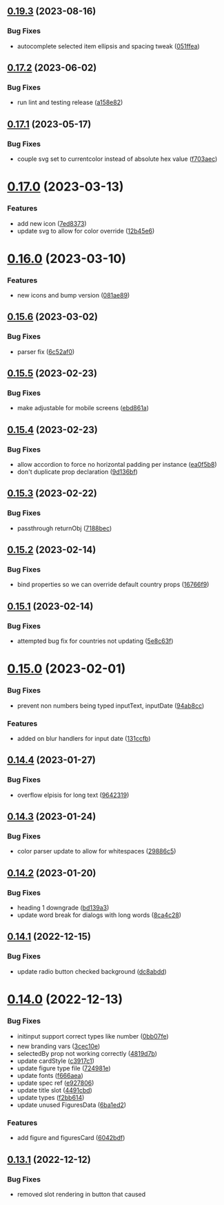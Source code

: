 ## [0.19.3](https://github.com/verteva/photon/compare/v0.19.2...v0.19.3) (2023-08-16)


### Bug Fixes

* autocomplete selected item ellipsis and spacing tweak ([051ffea](https://github.com/verteva/photon/commit/051ffea71e9a4ecc92ac408f2c36ff7ff7fdb418))

## [0.17.2](https://github.com/verteva/photon/compare/v0.17.1...v0.17.2) (2023-06-02)


### Bug Fixes

* run lint and testing release ([a158e82](https://github.com/verteva/photon/commit/a158e828ddeacc3ae6e7a70efbf43f1fd033aefd))

## [0.17.1](https://github.com/verteva/photon/compare/v0.17.0...v0.17.1) (2023-05-17)


### Bug Fixes

* couple svg set to currentcolor instead of absolute hex value ([f703aec](https://github.com/verteva/photon/commit/f703aec795dd85fc16ce8c49f2f9357cf79ac52f))

# [0.17.0](https://github.com/verteva/photon/compare/v0.16.0...v0.17.0) (2023-03-13)


### Features

* add new icon ([7ed8373](https://github.com/verteva/photon/commit/7ed83733c1b22f4d4f2ceaaa733931ce7194910a))
* update svg to allow for color override ([12b45e6](https://github.com/verteva/photon/commit/12b45e6ad4f38f8fbd240fc2e6fc75ca2fa8deba))

# [0.16.0](https://github.com/verteva/photon/compare/v0.15.6...v0.16.0) (2023-03-10)


### Features

* new icons and bump version ([081ae89](https://github.com/verteva/photon/commit/081ae89b3ea06c4fb5da5d4020dc67e656540703))

## [0.15.6](https://github.com/verteva/photon/compare/v0.15.5...v0.15.6) (2023-03-02)


### Bug Fixes

* parser fix ([6c52af0](https://github.com/verteva/photon/commit/6c52af0af4c96f48bdd35c8020bd0e15746bd793))

## [0.15.5](https://github.com/verteva/photon/compare/v0.15.4...v0.15.5) (2023-02-23)


### Bug Fixes

* make adjustable for mobile screens ([ebd861a](https://github.com/verteva/photon/commit/ebd861ac14bb95007f5b84d89cf6c0cf2abaf005))

## [0.15.4](https://github.com/verteva/photon/compare/v0.15.3...v0.15.4) (2023-02-23)


### Bug Fixes

* allow accordion to force no horizontal padding per instance ([ea0f5b8](https://github.com/verteva/photon/commit/ea0f5b8c7a5f752a43033f367044619bf21919d8))
* don't duplicate prop declaration ([9d136bf](https://github.com/verteva/photon/commit/9d136bf257e3499456d14d3f9b0318ca5940dca9))

## [0.15.3](https://github.com/verteva/photon/compare/v0.15.2...v0.15.3) (2023-02-22)


### Bug Fixes

* passthrough returnObj ([7188bec](https://github.com/verteva/photon/commit/7188becc222a49210fe6cbc93e2eb90423f1e6c4))

## [0.15.2](https://github.com/verteva/photon/compare/v0.15.1...v0.15.2) (2023-02-14)


### Bug Fixes

* bind properties so we can override default country props ([16766f9](https://github.com/verteva/photon/commit/16766f9e375a608b881e9ba452f757be7e395d8e))

## [0.15.1](https://github.com/verteva/photon/compare/v0.15.0...v0.15.1) (2023-02-14)


### Bug Fixes

* attempted bug fix for countries not updating ([5e8c63f](https://github.com/verteva/photon/commit/5e8c63f694ef5fb36eed924a3855357b76398406))

# [0.15.0](https://github.com/verteva/photon/compare/v0.14.4...v0.15.0) (2023-02-01)


### Bug Fixes

* prevent non numbers being typed inputText, inputDate ([94ab8cc](https://github.com/verteva/photon/commit/94ab8cc3d784494584a9828e5438d0d3f52326b3))


### Features

* added on blur handlers for input date ([131ccfb](https://github.com/verteva/photon/commit/131ccfbc2cd650f93cf856b5b5c26e01cd690c37))

## [0.14.4](https://github.com/verteva/photon/compare/v0.14.3...v0.14.4) (2023-01-27)


### Bug Fixes

* overflow elpisis for long text ([9642319](https://github.com/verteva/photon/commit/9642319718ad00cbe54479138a35520cf7466cfc))

## [0.14.3](https://github.com/verteva/photon/compare/v0.14.2...v0.14.3) (2023-01-24)


### Bug Fixes

* color parser update to allow for whitespaces ([29886c5](https://github.com/verteva/photon/commit/29886c509cb8794a04bf548bf637da94801b511a))

## [0.14.2](https://github.com/verteva/photon/compare/v0.14.1...v0.14.2) (2023-01-20)


### Bug Fixes

* heading 1 downgrade ([bd139a3](https://github.com/verteva/photon/commit/bd139a3d54697b5f99c60ee5b4df509f046abcd3))
* update word break for dialogs with long words ([8ca4c28](https://github.com/verteva/photon/commit/8ca4c2889b989fc1b77f4a8f663c364bea896402))

## [0.14.1](https://github.com/verteva/photon/compare/v0.14.0...v0.14.1) (2022-12-15)


### Bug Fixes

* update radio button checked background ([dc8abdd](https://github.com/verteva/photon/commit/dc8abdd2c497d4e61ec5b71a71eb87846191e352))

# [0.14.0](https://github.com/verteva/photon/compare/v0.13.1...v0.14.0) (2022-12-13)


### Bug Fixes

* initinput support correct types like number ([0bb07fe](https://github.com/verteva/photon/commit/0bb07fe59b90ecd3771eb41e6688ec8b4b050148))
* new branding vars ([3cec10e](https://github.com/verteva/photon/commit/3cec10eab4ef8a6bbdd8ba611040a671e7d5d96d))
* selectedBy prop not working correctly ([4819d7b](https://github.com/verteva/photon/commit/4819d7b348e992eb7ca892481da7de7d87f33168))
* update cardStyle ([c3917c1](https://github.com/verteva/photon/commit/c3917c1abbce5fff1e939d2f68af8d3e48e49e6b))
* update figure type file ([724981e](https://github.com/verteva/photon/commit/724981ea5cb83681f5b0ede7aee93e74f2527704))
* update fonts ([f666aea](https://github.com/verteva/photon/commit/f666aeadc46a152256fbfa55bfc344679e30d52f))
* update spec ref ([e927806](https://github.com/verteva/photon/commit/e927806b218f9572d5e5bc3572bf79d655d006b7))
* update title slot ([4491cbd](https://github.com/verteva/photon/commit/4491cbda6787dd2f241a93a24f19460d1ed85c37))
* update types ([f2bb614](https://github.com/verteva/photon/commit/f2bb61432a6c7f50224207f48f664595ea69a955))
* update unused FiguresData ([6ba1ed2](https://github.com/verteva/photon/commit/6ba1ed25f1d29663405cca9903afe6190a5d7ec3))


### Features

* add figure and figuresCard ([6042bdf](https://github.com/verteva/photon/commit/6042bdfc67961313b40e9f69306f54b2f3eae73e))

## [0.13.1](https://github.com/verteva/photon/compare/v0.13.0...v0.13.1) (2022-12-12)


### Bug Fixes

* removed slot rendering in button that caused <template> tags ([6329b2e](https://github.com/verteva/photon/commit/6329b2ecaeeb6b4ef593daaf027c0f770d773b95))

# [0.13.0](https://github.com/verteva/photon/compare/v0.12.0...v0.13.0) (2022-12-12)


### Bug Fixes

* move from rem to px ([73530d4](https://github.com/verteva/photon/commit/73530d408750ce9cafe8e7ee35c7e231031a6f62))
* unit tests ([7ae7539](https://github.com/verteva/photon/commit/7ae75398a39754ffb2ddd1f102337e6e29b5e01e))
* unit tests ([f35abf9](https://github.com/verteva/photon/commit/f35abf9ffceccf4122146c7b502fa35d51e6b83e))
* update medium from from using 'med -> md' ([b5e8edb](https://github.com/verteva/photon/commit/b5e8edbab6e2736a7ac8cd340bbadca28ec99264))
* wip CX-31 input text update ([73616cf](https://github.com/verteva/photon/commit/73616cf4b341280cd639585d98a03ab73c81cee3))


### Features

* skip link v2 ([1fa43c1](https://github.com/verteva/photon/commit/1fa43c10908924aede94960536f0d14b566322ed))
* skiplink v2 with adjustments ([cceef3e](https://github.com/verteva/photon/commit/cceef3e66a3e7965a7b29b23aad68d905cb0d67f))

# [0.12.0](https://github.com/verteva/photon/compare/v0.11.0...v0.12.0) (2022-12-05)


### Bug Fixes

* add info card photon v2 to export ob-web ([ca7fe0b](https://github.com/verteva/photon/commit/ca7fe0b4ae708b97a99f9300d8101cb0ffd1c23d))
* incorrect label variable props defined in atoms component ([dff030a](https://github.com/verteva/photon/commit/dff030ac8e448e38f7f5c5f3f9991746fd497ac4))
* re-arrange css values ([6004a42](https://github.com/verteva/photon/commit/6004a425aa3c0b3273c55530148acd3190d08250))
* update export names of list items ([d52af6b](https://github.com/verteva/photon/commit/d52af6b3d49b7c3cb7d21c1faf87d2d0d7ec2589))
* update indicator and position of dropdown ([a216f78](https://github.com/verteva/photon/commit/a216f786e7ec51cfdaf4359492e44dab32eb24eb))
* update input select found issues during integration ([0b61e01](https://github.com/verteva/photon/commit/0b61e018bbf964ea9a1a1b0ff27267b8e11ce8f9))


### Features

* brand gradient text photon v2 components ([e38ab89](https://github.com/verteva/photon/commit/e38ab8939e2f2f6bea404a6f698cf5d6f1d2eeaf))

# [0.11.0](https://github.com/verteva/photon/compare/v0.10.0...v0.11.0) (2022-11-30)


### Bug Fixes

* change to relative path ([b161593](https://github.com/verteva/photon/commit/b16159367dd8d6f7c5d2e8dcda9afec980e99c21))
* changed coverage provider ([e1ba3f3](https://github.com/verteva/photon/commit/e1ba3f3988725c45d3a6daa3ddf1bb9745101377))
* missing footer style and filter binding ([6e30ad1](https://github.com/verteva/photon/commit/6e30ad11e658ac1dfd129e0e7dac53dfc3a8cd48))
* move props outside ([c2d0aa3](https://github.com/verteva/photon/commit/c2d0aa3d4bb0443f829baade0cfba07a4102da3f))
* removed react deps ([6a235af](https://github.com/verteva/photon/commit/6a235af3e7dfc4d96715579b7d435f30cf7a7b3f))
* update name of component test ([3c35e1f](https://github.com/verteva/photon/commit/3c35e1f443a3468aaced291a4724f91330c1b954))


### Features

* accordion v2 component ([b9d9524](https://github.com/verteva/photon/commit/b9d9524fe43cc6b7e9c7d03d8d2391d61e87f2b4))
* content card v2 ([7d9712f](https://github.com/verteva/photon/commit/7d9712f4523f21026320e260d6fe186083d27522))
* info card photon version 2 component ([644cc17](https://github.com/verteva/photon/commit/644cc17b2a163c8216b11b7fbdb01f0cd9d3ca64))
* list items component photon V2 ([01ee3c1](https://github.com/verteva/photon/commit/01ee3c1536a61dc12896ad7811c2e3c1c23fe328))
* photon v2 input select integration ([a2c8f7b](https://github.com/verteva/photon/commit/a2c8f7b198d8ed88ed1a86dfa022fd962812adc5))

# [0.10.0](https://github.com/verteva/photon/compare/v0.9.0...v0.10.0) (2022-11-27)


### Bug Fixes

* additional props for autocomplete ([2c3f2c1](https://github.com/verteva/photon/commit/2c3f2c1f44e4a065545575fb0deab9d009617438))
* number input is now centered ([b54e50a](https://github.com/verteva/photon/commit/b54e50a88e7fdcc6b12baba7d260770953037952))
* prop import pr feedback ([4dbc2c7](https://github.com/verteva/photon/commit/4dbc2c7b49e2e969c7e0afa86c329a69206071d0))
* remove all ph classes ([cab9c53](https://github.com/verteva/photon/commit/cab9c53e4a4428789cfceec4046a8a41722a8a03))
* removed props export from backdrop ([dc699ba](https://github.com/verteva/photon/commit/dc699ba827767f032a2ac984cabd859d423a4769))
* update back-drop ref ([0147faa](https://github.com/verteva/photon/commit/0147faa8ac62f28fca495246dcad21e265032883))
* update dialog with backdrop and headline ([e6d6062](https://github.com/verteva/photon/commit/e6d60625179e40fc4e4f95f88a455f0a26b6e6a0))
* update dialog with cx-branding ([5467273](https://github.com/verteva/photon/commit/54672739a1f76d6619d66dd7862dc8ad05b5fd59))
* update spec and stories ([93b602b](https://github.com/verteva/photon/commit/93b602ba4d68debbe4020809f0f153d2f8a2f670))
* update spec of Dialog ([4283bb8](https://github.com/verteva/photon/commit/4283bb8f361e430bd88b58b2bd9b088fc827e78b))
* upgrade core-js from 3.25.5 to 3.26.0 ([7b47114](https://github.com/verteva/photon/commit/7b47114b1b62ba2f3b381974ef3e601a9ca4b867))


### Features

* add autocomplete component ([edb73ec](https://github.com/verteva/photon/commit/edb73ec580dc995871699ea5f006cf9d1cd8dff9))
* add autocomplete to photon v2 ([93e8023](https://github.com/verteva/photon/commit/93e8023d2f58bbe6330ed50ddec5d5ed44584e40))
* add P2Form to components v2 ([5b412c6](https://github.com/verteva/photon/commit/5b412c658116a15de3d78de61bc073f6cec1ed6f))
* breaking autocomplete components into sub stories ([7b9156f](https://github.com/verteva/photon/commit/7b9156f10f3fcdc135457ee55e0a7d07c7fe49e1))
* input phone component ([d4bf825](https://github.com/verteva/photon/commit/d4bf825c6bed850513d2ac5862fca2d8899a3c28))
* input phone v2 component ([261a6ee](https://github.com/verteva/photon/commit/261a6ee3c0a06374c264eca4bb63aae74e135864))

# [0.9.0](https://github.com/verteva/photon/compare/v0.8.1...v0.9.0) (2022-11-16)


### Bug Fixes

* button fixes ([686a395](https://github.com/verteva/photon/commit/686a395e0a5909830ab7faea2635cd7a9326e63e))


### Features

* early Dialog transition for button fixes ([94b3d4d](https://github.com/verteva/photon/commit/94b3d4d3d473360e3e885e3d6f60a1732590b16b))
* **PLAT-10:** input number update ([70e8a75](https://github.com/verteva/photon/commit/70e8a7523425ba2521b2587c2daf8bf3b40e1ed4))

## [0.8.1](https://github.com/verteva/photon/compare/v0.8.0...v0.8.1) (2022-11-15)


### Bug Fixes

* unable to select the radio button circle ([ad7efc7](https://github.com/verteva/photon/commit/ad7efc7b54827ffe74585ae715ae5dd073935ed2))

# [0.8.0](https://github.com/verteva/photon/compare/v0.7.0...v0.8.0) (2022-11-13)


### Bug Fixes

* input text component blur event added for ([77137bd](https://github.com/verteva/photon/commit/77137bd08f5bd8899c37c32b2bd7b62f1cda9419))


### Features

* add input date component ([fd3f6b2](https://github.com/verteva/photon/commit/fd3f6b20e6f886f7924de59b41e5611c5920a5d9))
* toggle component ([299078d](https://github.com/verteva/photon/commit/299078df77d90db32040c69b055078d2519d5582))

# [0.7.0](https://github.com/verteva/photon/compare/v0.6.1...v0.7.0) (2022-11-09)


### Bug Fixes

* select radio button full width ([cc272ad](https://github.com/verteva/photon/commit/cc272ad5d44de768e40a2f13b613a537ac00c7ed))


### Features

* add the MIT licence ([9b5db92](https://github.com/verteva/photon/commit/9b5db92f6b5cb78d9627bda8dc5cd2b6a0b3891f))
* input text component ([d636858](https://github.com/verteva/photon/commit/d6368587d88139ed8365844725f7d10fbaa13a66))
* message component v2 ([3b70a55](https://github.com/verteva/photon/commit/3b70a555fa807a033b8b62442564bf8befa422ab))
* toast component added ([eed4861](https://github.com/verteva/photon/commit/eed4861383738b336d85e61098c7b3087a209026))
* working in progress adding input text ([b0fbc66](https://github.com/verteva/photon/commit/b0fbc66d24422f074f1565be685e0e2d5e25e1bb))

## [0.6.1](https://github.com/verteva/photon/compare/v0.6.0...v0.6.1) (2022-11-04)


### Bug Fixes

* radio button missing name attribute binding ([a1400ff](https://github.com/verteva/photon/commit/a1400fffbbf48774d9d8b7741839edde8f19b678))

# [0.6.0](https://github.com/verteva/photon/compare/v0.5.1...v0.6.0) (2022-11-03)


### Bug Fixes

* can hide form control error. added input checkbox slot ([242d261](https://github.com/verteva/photon/commit/242d26137de2aa09bfddeae93d8e884baa2b3870))
* checkboxes fixed with styles ([9daf762](https://github.com/verteva/photon/commit/9daf76292cc1fc93b3ee633ecf7e10301039e490))


### Features

* add RadioButton and RadioButton components ([3c258d1](https://github.com/verteva/photon/commit/3c258d1af59e94e10599771e4c5d6e748ff9c104))
* adding css/replacing radio tailwind ([2916b1e](https://github.com/verteva/photon/commit/2916b1ecdf839bbd94457cdf187a6bd97ca11f0d))

## [0.5.1](https://github.com/verteva/photon/compare/v0.5.0...v0.5.1) (2022-10-31)


### Bug Fixes

* add focus to Dialog ([f2f8650](https://github.com/verteva/photon/commit/f2f8650e4470da87e011b04c7d2370d24fb23bae))
* node version in release pipeline ([7dc46ad](https://github.com/verteva/photon/commit/7dc46ad22b835250967364d1cc6f6a3b49d30e50))
* upgrade gsap from 3.11.1 to 3.11.2 ([148bf04](https://github.com/verteva/photon/commit/148bf0494cba7e2e2e606dbf80050427ba313dd5))
* upgrade gsap from 3.11.2 to 3.11.3 ([23b7ff8](https://github.com/verteva/photon/commit/23b7ff8c1bc2522d02ca9d171111c5801133bf46))

# [0.5.0](https://github.com/verteva/photon/compare/v0.4.2...v0.5.0) (2022-10-20)


### Bug Fixes

* added validators and improved type security ([8915916](https://github.com/verteva/photon/commit/89159166b6f3d6b3115c1d6118d5257f18ddb7ee))
* fixed all tests and updated folder structure for atomic components ([67f6a6a](https://github.com/verteva/photon/commit/67f6a6a13b419f120ae442bde25dd912214a769d))
* fixed imports for Molecules ([9131a6a](https://github.com/verteva/photon/commit/9131a6a25dc6f1db121de4f3f9a1cb60dd13a15c))
* style updates according to review ([e37ff20](https://github.com/verteva/photon/commit/e37ff20232cc847a06b2fe737c124857cb381136))
* updated color parser ([5e7146d](https://github.com/verteva/photon/commit/5e7146db614adbbe8c785328cd07e7667b0554d9))
* upgrade harp from 0.42.0 to 0.46.0 ([cd42795](https://github.com/verteva/photon/commit/cd427958f7f9667806d54c6992c865165c163079))
* upgrade vue-phone-number-input from 1.1.12 to 1.12.13 ([698102b](https://github.com/verteva/photon/commit/698102b3677794ebbc85957fdadd9bf601b2316a))


### Features

* added source file exclusion from parser ([17c560c](https://github.com/verteva/photon/commit/17c560c0e323d73e348a7f2c0d0cc18376a360a2))
* checkBox and checkboxgroup atoms added ([1ffa250](https://github.com/verteva/photon/commit/1ffa2502e22b8b224d1059b8001e32411b107903))
* checkbox fixed with new values ([0f65cda](https://github.com/verteva/photon/commit/0f65cdadb7daa4433f51b98008236cdfce54e69e))
* form atom for error message ([46c2824](https://github.com/verteva/photon/commit/46c282428f45ba745a2ae098c1b5e8f2215b8802))
* form atom for label ([dabdb01](https://github.com/verteva/photon/commit/dabdb010dd98ae31231d3daacf6d17ddbcd9bbd5))
* form control molecule ([633a98e](https://github.com/verteva/photon/commit/633a98e8ad4755dda23e06cce2a527c9919337eb))
* input message atom component ([dbe69c2](https://github.com/verteva/photon/commit/dbe69c2f4fa48749fba97c3e8b10b44dbcff2022))
* switching form controll to figma tokens ([f3f330e](https://github.com/verteva/photon/commit/f3f330ed91ddf6fd43d2417a73b3bd67e1866d88))

## [0.4.2](https://github.com/verteva/photon/compare/v0.4.1...v0.4.2) (2022-10-04)


### Bug Fixes

* added additional parser types and fixed shadow parser ([e45af43](https://github.com/verteva/photon/commit/e45af431979f5c5d16c4ffc1c2dac0018cd26a1a))
* added maths parser for numeric types ([021aa45](https://github.com/verteva/photon/commit/021aa4562f3d04a1af9227bf6521b9c60a93f770))
* updated math parser to return unparsable strings back ([8b0d85c](https://github.com/verteva/photon/commit/8b0d85c8bc9d762a9ba3816221d04d979925b602))
* upgrade core-js from 3.25.0 to 3.25.1 ([3fb1fbf](https://github.com/verteva/photon/commit/3fb1fbff616f2553df22bf9f3d6b252ce566b0df))
* upgrade harp from 0.41.0 to 0.42.0 ([b56c9c7](https://github.com/verteva/photon/commit/b56c9c757b23e1616962afdd919b5ba709724367))
* upgrade vue-phone-number-input from 1.1.10 to 1.1.12 ([d5c6bcb](https://github.com/verteva/photon/commit/d5c6bcb10e140709b65bc348d98fd1bc3b8bf2d9))

## [0.4.1](https://github.com/verteva/photon/compare/v0.4.0...v0.4.1) (2022-09-30)


### Bug Fixes

* added additional basic parser for unknown types as a catch all ([d979813](https://github.com/verteva/photon/commit/d979813a3b9824c03cd6e39a4f80355402e4ff78))

# [0.4.0](https://github.com/verteva/photon/compare/v0.3.2...v0.4.0) (2022-09-30)


### Bug Fixes

* upgrade @tailwindcss/postcss7-compat from 2.1.4 to 2.2.17 ([6e2f2dc](https://github.com/verteva/photon/commit/6e2f2dcb423876885656d74d8f45e0a3c9cdd85b))
* upgrade core-js from 3.14.0 to 3.25.0 ([adb4078](https://github.com/verteva/photon/commit/adb407814df1c4758bbdc0e1820fabbb6e0f3545))
* upgrade gsap from 3.11.0 to 3.11.1 ([a3a38d4](https://github.com/verteva/photon/commit/a3a38d4be74776119804c099ba42b50b5d4e82ce))
* upgrade gsap from 3.7.1 to 3.11.0 ([1505a6e](https://github.com/verteva/photon/commit/1505a6ed941808bc11b9cbb25ebe2025530e9c90))
* upgrade vue from 2.6.14 to 2.7.10 ([c982f74](https://github.com/verteva/photon/commit/c982f74ebbdbc4ddbf123584b12be58496a5ce29))
* upgrade vue-select from 3.12.2 to 3.20.0 ([c1610d5](https://github.com/verteva/photon/commit/c1610d5e3abc15f39fa949d9752eee51135d44c2))


### Features

* added build scripts for automation ([0c2b5d5](https://github.com/verteva/photon/commit/0c2b5d56c821d2d7b8b30f7c708cb8639bb7bb08))
* chameleon loading ([0035cd9](https://github.com/verteva/photon/commit/0035cd976f9d29c5dda252b800ef20c36f60e094))

## [0.3.2](https://github.com/verteva/photon/compare/v0.3.1...v0.3.2) (2022-09-20)


### Bug Fixes

* fixed build for storybook build ([dc68b15](https://github.com/verteva/photon/commit/dc68b15d0a14bb22a4dc685170328283e22ae996))
* use user token for release-pr so that actions run ([334006b](https://github.com/verteva/photon/commit/334006b175dbe9cbba9cb0e268ab08e809422f54))

## [0.3.1](https://github.com/verteva/photon/compare/v0.3.0...v0.3.1) (2022-09-16)


### Bug Fixes

* changed to git-pr for semantic release ([d7e10dd](https://github.com/verteva/photon/commit/d7e10dd4da8d2b8180ca17373cf88858265e8ca8))
* themelocation fix ([bcd14c4](https://github.com/verteva/photon/commit/bcd14c40dd5efba733986b952dfd66abecb08c9f))

# [0.3.0](https://github.com/verteva/photon/compare/v0.2.2...v0.3.0) (2022-09-16)


### Bug Fixes

* updated semantic release commit message ([e0717ae](https://github.com/verteva/photon/commit/e0717aeaa5ae5371fd708eb9aa981d5cc12231d4))


### Features

* semantic versioning ([f18fd53](https://github.com/verteva/photon/commit/f18fd5322860e8e990aee8ad7950151b3d531bf0))

## ---- End of manual changelogs ----

## [0.2.2] - 2022-03-13
### Fix
- Fix previous broken release

## [0.2.1] - 2022-03-13
### Fix
- Simplified the template parser for safari and added error handling.
### Add
- Added the Input component to v2
- Added the InputNumber component to v2
- Added the Label component to v2

## [0.2.0] - 2022-08-01
### Major update
- Introducing v2 components.
  - V2 button added.
  - V2 theming helper functions added
  - Theme switcher added inside storybook for v2 components.

## [0.1.655] - 2022-07-22
### Fix
- Fixed the `Accordion` component to allow the disabling of the box-shadows.
- Fixed the `InputBasicSelect` to always pop out the select dropdowns and append it to `<body />`.


## [0.1.654] - 2022-07-18
### Fix
- When `unstyled` is selected for the `Accordion` it no longer adds padding to the content. You can supply padding by adding it to the component you add into the default slot
- Added missing properties to the `InputBasicSelect` to allow it to only return a value if an object is provided as the item value.

## [0.1.653] - 2022-07-16
### Add
- Add new Input Basic Select component

## [0.1.652] - 2022-06-22
### Add
- Add Tab to an allowed keypress

## [0.1.651] - 2022-05-24
### Fix
- Add fix for input key code management (OK-3177)

## [0.1.650] - 2022-05-04
### Add
- Add a slot for the title

## [0.1.649] - 2022-05-02
### Add
- Add enterkey into isNumber() to return false

## [0.1.648] - 2022-04-28
### Add
- Add icon colours in accordions to be configured

## [0.1.647] - 2022-04-27
### Add
- Add configurable icon colour

## [0.1.646] - 2022-04-04
### Add
- Add disabled prop to phone input

## [0.1.645] - 2022-03-29
### Fixed
- Fixed icon name typo

## [0.1.644] - 2022-03-17
### Fixed
- Fixed InputPhone component innerValue

## [0.1.643] - 2022-03-16
### Add
- Add the Figures component

## [0.1.642] - 2022-03-14
### Add
- Add a delay user can configure to autoclose
- Improve alignment

## [0.1.641] - 2022-03-04
### Fix
- Fix RadioGroup button alignment

## [0.1.640] - 2022-02-24
## [0.1.639] - 2022-02-23
### Fix
- Autocomplete input field webkit-appearance for input field
## [0.1.638] - 2022-01-27

## [0.1.638] - 2022-01-27
### Fix
- Add simple flag to Autocomplete for back competibility

## [Unreleased]
## [0.1.637] - 2022-01-27
## [0.1.636] - 2022-01-24
### Fix
- Add selectedObj to Autocomplete

## [0.1.635] - 2022-01-13
### Fix
- InputPhone is have an extra empty label cause of conditional 

## [0.1.634] - 2022-01-12
### Add
- SideBar Component

## [0.1.633] - 2022-01-11
### Fix
- InfoCard remove red background of splitter

## [0.1.634] - 2021-12-21
### Fix
- Added Vuex to Toast Component
- Toast & Message unit tests

## [0.1.632] - 2022-01-07
### Fix
- InputText turn off autocomplete

## [0.1.631] - 2021-12-13
### Fix
- InputRadio reaction issues

## [0.1.630] - 2021-12-13
### Add
- Dialog Testing
- InfoCard unit testing
- BrandGradientText unit testing
- Dialog unit testing
- Add configurable border for InfoCard
- Radio buttons unit testing
- DateInput unit testing
- Add Rate component unit testing
- InputPhone unit testing
 
## [0.1.629] - 2021-11-30
### Add
- Checkbox unit testing

## [0.1.628] - 2021-11-29
### Fix
- Prevent default on input field to handle numbers
- Remove unused code in InputNumber component

## [0.1.627] - 2021-11-26
### Add
- Add ID suffix to Checkbox group to support multiple sets of checkbox groups

## [0.1.626] - 2021-11-26
### Add
- Add a noPadding and rounded property to Card

## [0.1.625] - 2021-11-26
### Add
- Prevent value change on number input field input-number component

## [0.1.624] - 2021-11-25
### Add
- fix duplicated icons in autocomplete address

## [0.1.623] - 2021-11-24
### Add
- Add a disabled flag for input text

## [0.1.622] - 2021-11-24
### Fix
- Fix CheckboxGroup being able to handle null v-model on init

## [0.1.621] - 2021-11-24
### Fix
- Fix CheckboxGroup component to use array for v-model

## [0.1.620] - 2021-11-24
### Add
- Add CheckboxGroup component

## [0.1.619] - 2021-11-23
### Add
- Add slot to p-message component

## [0.1.618] - 2021-11-22
### Fix
- Fix duplicated icons in autocomplete when selected

## [0.1.617] - 2021-11-18
### Add
- Radio buttons with icons 

## [0.1.616] - 2021-11-19
### fix
- font-family for inputPhone component

## [0.1.615] - 2021-11-18
### Add
- Add slot to the Dialog component for supplemental text

## [0.1.614] - 2021-11-17
### Add
- Add support for rich content on Radio label

## [0.1.613] - 2021-11-16
### Fix
- Reduce input error icon size

## [0.1.612] - 2021-11-09
### Fix
- Remove comma from icon index

## [0.1.611] - 2021-11-09
### Add
- Switch toggle component

## [0.1.610] - 2021-11-08
### Fix
- Radio button not working when selecting false value on init

## [0.1.609] - 2021-11-04
### Add
- Add support for rich content on Checkbox label

## [0.1.608] - 2021-11-03
### Add
- Add TimeoutGradient icon

## [0.1.607] - 2021-11-02
### Fix
- Added optional focus border style for Checkbox

## [0.1.606] - 2021-11-01
### Fix
- Radio buttons not working in Safari
- Scope checkbox postcss to component

## [0.1.605] - 2021-11-01
- Added new icons, DocTypeWord, DocTypePDF, CheckparticleGradient

## [0.1.604] - 2021-11-01
## [0.1.603] - 2021-11-01
- Added InProgressGradient icon

## [0.1.602] - 2021-10-29
## [0.1.601] - 2021-10-29
### Add
- Added Approval icon

## [0.1.600] - 2021-10-28
### Add
- Add switch toggle component
- Add ContentCard component
- Add Badge component
- Add Input number component

## [0.1.599] - 2021-10-26
### Add
- Fix Autocomplete magins

## [0.1.598] - 2021-10-21
### Add
- Add Play and Triangle icons
- Add eslint and prettier config

## [0.1.597] - 2021-10-21
### Add
- Add Progress Circular

## [0.1.596] - 2021-10-15
### Add
- Add Skeleton Loader

## [0.1.595] - 2021-10-14
### Fix
- Radio button reactivity fix

## [0.1.594] - 2021-10-14
### Fix
- Fix checkbox vertical aligment on firefox broweser

## [0.1.593] - 2021-10-13
### Fix
- Publish new version as p-from did not build previously

## [0.1.592] - 2021-10-12
- Add Form component
- Add enhancements to the radio button comp

## [0.1.591] - 2021-10-11
- Add radio buttons and fix for alignment in errors

## [0.1.590] - 2021-10-05
- Make phont input show a dark bg

## [0.1.589] - 2021-10-05
- Remove log

## [0.1.588] - 2021-10-05
- Add Input Phone Component

## [0.1.587] - 2021-10-05
- Fix InfoCard's colour and gradients


## [0.1.586] - 2021-10-01
## [0.1.585] - 2021-10-01
### Added
- New SVG for gradient backgrounds

## [0.1.583] - 2021-09-30
### Added
- Resolve Checkbox dark border and font size

## [0.1.582] - 2021-09-30
### Added
- Added BrandGradientText and InfoCard

## [0.1.581] - 2021-09-29
### Added
- Button component Safari enhancement
- Change input error display
- Added List/List item component

## [0.1.580] - 2021-09-27
### Added
- Remove Checkbox focus color, add cursor

## [0.1.579] - 2021-09-24
## [0.1.578] - 2021-09-24
### Added
- Added the Toast component

## [0.1.577] - 2021-09-22
### Added
- Added the Message component

## [0.1.576] - 2021-09-21
### Fix
- remove input text color on focus

## [0.1.575] - 2021-09-21
### Fix
- Update cross.svg to use currentColor

## [0.1.574] - 2021-09-17
### Added
- Allow Date input to support dark mode

## [0.1.573] - 2021-09-16
### Added
- Add Checkbox, Date input, updates to Autocomplete and InpuTtext

## [0.1.572] - 2021-09-10
### Added
- Hofix for label slot & prop in text input not displaying correctly

## [0.1.571] - 2021-09-10
### Added
- Add Autocomplte Filter control for different components

## [0.1.570] - 2021-09-09
### Added
- Fixing AddressAutocomplete filtered options and searching opacity

## [0.1.569] - 2021-09-08
### Added
- Give Accordion a footer slot

## [0.1.568] - 2021-09-08
### Added
- Hotfix for Button text with relative position

## [0.1.567] - 2021-09-07
## [0.1.566] - 2021-09-07
### Added
- Hotfix for Accordion initialised collapsed still having content tab-able

## [0.1.565] - 2021-09-07
### Added
- Added fix for Accordion heading only displaying sccoped slot

## [0.1.564] - 2021-09-03
### Added
- Adding error handler for text input

## [0.1.563] - 2021-09-01
### Added
- Adding stepped dragging functionality to the Slider

## [0.1.562] - 2021-09-01
### Added
- Fix for regression of missing padding around input

## [0.1.561] - 2021-09-01
### Added
- Fix for Accordion overflow being visible at start of expanding as oppose to the end

 ## [0.1.560] - 2021-08-31
### Added
- Added Dialog component
- Added Card component
- Added Slider component
- Misc enhancements addes to Accordion, AutoComplete, InputText

 ## [0.1.559] - 2021-08-13
### Added
- Add Autocomplete Component

## [0.1.558] - 2021-08-13
### Added
- Bugfix for button loader alignment

## [0.1.557] - 2021-08-12
### Added
- Adding fix for Icon color
- Fix for button text alignment

## [0.1.556] - 2021-08-12
### Added
- Adding more icons

## [0.1.555] - 2021-08-09
### Added
- Add Text Input component

## [0.1.554] - 2021-07-29
### Added
- Update Icon size property use in Accordion

## [0.1.553] - 2021-07-29
### Added
- Add full icon set from design
- Add more sizes

## [0.1.552] - 2021-07-27
### Added
- Expose Icon component for integration

## [0.1.551] - 2021-07-15
### Added
- Migrated Accordion to use optional v-model

## [0.1.550] - 2021-07-15
## [0.1.549] - 2021-07-15
## [0.1.548] - 2021-07-15
## [0.1.547] - 2021-07-15
### Added
- Fix regression issues with colours & npm publish noob mistakes

## [0.1.546] - 2021-07-15
### Added
- Fixes for Accordion not rendering collapsed content
- Switch animation to CSS transitions

## [0.1.545] - 2021-07-15
### Added
- Removing Accordion component after testing integration

## [0.1.544] - 2021-07-15
### Added
- Added Accordion component to test integration

## [0.1.543] - 2021-07-02
### Added
- Add skip links component

## [0.1.542] - 2021-07-01
### Added
- Add prefix to tailwind classes
- Reverse changelog ordering
- rm presets field in tailwind

## [0.1.54] - 2021-07-01
### Added
- Added options API to PButton.
- Added computed states to PButton.

### Removed
- Removed composition API > definComponent from PButton
  - This was causing issues when using `npm link` to develop the application inside the onboarding application.

## [0.1.53] - 2021-06-29
### Added
- CTAButton name changed to PButton
- Fix css in stories
- Add fonts to the project.
- Add ripple effect to button.
- Add outlined version of PButton


## [0.1.52] - 2021-06-22
### Added
- CTAButton component
- Vue2 defineComponent compatibility.
- Start using "changelog"

### Changed
- Update README.md file

### Removed
- Vue3 compatibility.
